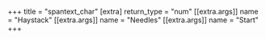 +++
title = "spantext_char"
[extra]
return_type = "num"
[[extra.args]]
name = "Haystack"
[[extra.args]]
name = "Needles"
[[extra.args]]
name = "Start"
+++